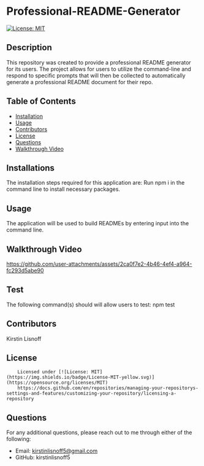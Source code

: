 # Professional-README-Generator
[![License: MIT](https://img.shields.io/badge/License-MIT-yellow.svg)](https://opensource.org/licenses/MIT)

## Description 
This repository was created to provide a professional README generator for its users. The project allows for users to utilize the command-line and respond to specific prompts that will then be collected to automatically generate a professional README document for their repo. 

## Table of Contents
* [Installation](#installation)
* [Usage](#usage)
* [Contributors](#contributors)
* [License](#license)
* [Questions](#questions)
* [Walkthrough Video](#walkthrough)

## Installations
The installation steps required for this application are: 
Run npm i in the command line to install necessary packages.

## Usage 
The application will be used to build READMEs by entering input into the command line.

## Walkthrough Video
https://github.com/user-attachments/assets/2ca0f7e2-4b46-4ef4-a964-fc293d5abe90



## Test
The following command(s) should will allow users to test:
npm test

## Contributors
Kirstin Lisnoff

 ## License
      
        Licensed under [![License: MIT](https://img.shields.io/badge/License-MIT-yellow.svg)](https://opensource.org/licenses/MIT) 
        https://docs.github.com/en/repositories/managing-your-repositorys-settings-and-features/customizing-your-repository/licensing-a-repository 

## Questions 
For any additional questions, please reach out to me through either of the following:
- Email: kirstinlisnoff5@gmail.com
- GitHub: kirstinlisnoff5
